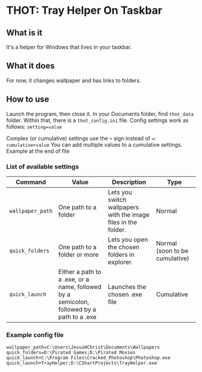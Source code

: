 # THOT: Tray Helper On Taskbar
## What is it
It's a helper for Windows that lives in your taskbar.
## What it does
For now, it changes wallpaper and has links to folders.
## How to use
Launch the program, then close it.
In your Documents folder, find `thot_data` folder. Within that, there is a `thot_config.ini` file.
Config settings work as follows:
`setting=value`

Complex (or cumulative) settings use the `+` sign instead of `=`:
`cumulative+value`
You can add multiple values to a cumulative settings. Example at the end of file

### List of available settings

| **Command**      | **Value**                                                                                 | **Description**                                                | **Type**                       |
|------------------|-------------------------------------------------------------------------------------------|----------------------------------------------------------------|--------------------------------|
| `wallpaper_path` | One path to a folder                                                                      | Lets you switch wallpapers with the image files in the folder. | Normal                         |
| `quick_folders`  | One path to a folder or more                                                              | Lets you open the chosen folders in explorer.                  | Normal (soon to be cumulative) |
| `quick_launch`   | Either a path to a .exe, or a name, followed by a semicolon, followed by a path to a .exe | Launches the chosen .exe file                                  | Cumulative                     |


### Example config file
```
wallpaper_path=C:\Users\JesusHChrist\Documents\Wallpapers
quick_folders=D:\Pirated Games;D:\Pirated Movies
quick_launch+C:\Program Files\Cracked_Photoshop\Photoshop.exe
quick_launch+TrayHelper;D:\CShartProjects\TrayHelper.exe
```
